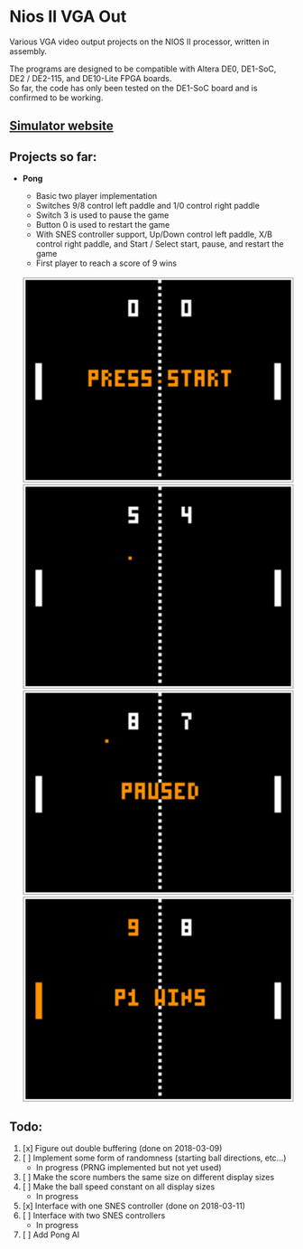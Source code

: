 # Nios II VGA Out
Various VGA video output projects on the NIOS II processor, written in assembly.

The programs are designed to be compatible with Altera DE0, DE1-SoC, DE2 / DE2-115, and DE10-Lite FPGA boards.  
So far, the code has only been tested on the DE1-SoC board and is confirmed to be working.

## [Simulator website](https://cpulator.01xz.net/?sys=nios-de0)

## Projects so far:                                         
* **Pong**  
	- Basic two player implementation
	- Switches 9/8 control left paddle and 1/0 control right paddle
	- Switch 3 is used to pause the game
	- Button 0 is used to restart the game
	- With SNES controller support, Up/Down control left paddle, X/B control right paddle, and Start / Select start, pause, and restart the game
	- First player to reach a score of 9 wins
	
	<br>
	<img src="Pong/Screenshots/Start.png" alt="Start" style="width: 500px;"/>
	<img src="Pong/Screenshots/Playing.png" alt="Start" style="width: 500px;"/>
	<img src="Pong/Screenshots/Paused.png" alt="Start" style="width: 500px;"/>
	<img src="Pong/Screenshots/Win.png" alt="Start" style="width: 500px;"/>
	
## Todo:
1. [x] Figure out double buffering (done on 2018-03-09)
1. [ ] Implement some form of randomness (starting ball directions, etc...)
	- In progress (PRNG implemented but not yet used)
1. [ ] Make the score numbers the same size on different display sizes
1. [ ] Make the ball speed constant on all display sizes
	- In progress
1. [x] Interface with one SNES controller (done on 2018-03-11)
1. [ ] Interface with two SNES controllers
	- In progress
1. [ ] Add Pong AI
